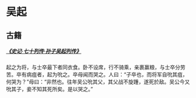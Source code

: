 # 吴起



## 古籍

##### [《史记·七十列传·孙子吴起列传》](https://so.gushiwen.cn/guwen/bookv_46653FD803893E4F7319FE941E81F22F.aspx)

起之为将，与士卒最下者同衣食。卧不设席，行不骑乘，亲裹赢粮，与士卒分劳苦。卒有病疽者，起为吮之。卒母闻而哭之。人曰：“子卒也，而将军自吮其疽，何哭为？”母曰：“非然也。往年吴公吮其父，其父战不旋踵，遂死於敌。吴公今又吮其子，妾不知其死所矣。是以哭之。”